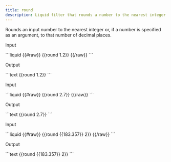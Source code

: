 ```yaml
---
title: round
description: Liquid filter that rounds a number to the nearest integer.
---
```


Rounds an input number to the nearest integer or, if a number is specified as an argument, to that number of decimal places.

<p class="code-label">Input</p>
```liquid
{{#raw}}
{{round 1.2}}
{{/raw}}
```

<p class="code-label">Output</p>
```text
{{round 1.2}}
```

<p class="code-label">Input</p>
```liquid
{{#raw}}
{{round 2.7}}
{{/raw}}
```

<p class="code-label">Output</p>
```text
{{round 2.7}}
```

<p class="code-label">Input</p>
```liquid
{{#raw}}
{{round {{183.357}} 2}}
{{/raw}}
```

<p class="code-label">Output</p>
```text
{{round {{183.357}} 2}}
```
